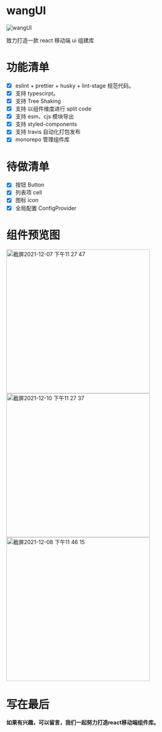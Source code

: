 <!--
 * @Descripttion:
 * @version:
 * @Author: wjm
 * @Date: 2021-09-16 17:57:29
 * @LastEditors: sueRimn
 * @LastEditTime: 2021-12-10 23:28:06
-->

# wangUI

![wangUI](https://user-images.githubusercontent.com/36124772/133591976-a6c927ef-ef45-44c1-b5e0-ce6f73c08bf4.jpg)

致力打造一款 react 移动端 ui 组建库

# 功能清单

- [x] eslint + prettier + husky + lint-stage 规范代码。
- [x] 支持 typescirpt。
- [x] 支持 Tree Shaking
- [x] 支持 以组件维度进行 split code
- [x] 支持 esm、cjs 模块导出
- [x] 支持 styled-components
- [x] 支持 travis 自动化打包发布
- [x] monorepo 管理组件库

# 待做清单

- [x] 按钮 Button
- [x] 列表项 cell
- [x] 图标 icon
- [x] 全局配置 ConfigProvider

# 组件预览图
<img width="375" alt="截屏2021-12-07 下午11 27 47" src="https://user-images.githubusercontent.com/36124772/145058025-21996814-787c-460c-9652-ad118db6c522.png">
<img width="375" alt="截屏2021-12-10 下午11 27 37" src="https://user-images.githubusercontent.com/36124772/145599188-b7aa2b7b-d4c6-4f1f-baa1-532742295c06.png">
<img width="375" alt="截屏2021-12-08 下午11 46 15" src="https://user-images.githubusercontent.com/36124772/145238677-092594cf-fab1-4dd4-87c3-1a3a38fa4f69.png">

# 写在最后
**如果有兴趣，可以留言，我们一起努力打造react移动端组件库。**
